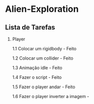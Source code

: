 # Alien-Exploration
## Lista de Tarefas
1. Player

    1.1 Colocar um rigidbody - Feito
    
    1.2 Colocar um collider - Feito

    1.3 Animação idle - Feito

    1.4 Fazer o script - Feito

    1.5 Fazer o player andar - Feito

    1.6 Fazer o player inverter a imagem - 